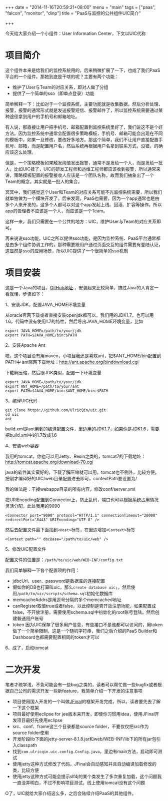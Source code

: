 +++
date = "2014-11-16T20:59:21+08:00"
menu = "main"
tags = ["paas", "falcon", "monitor", "dinp"]
title = "PaaS与监控的公共组件UIC简介"

+++

今天给大家介绍一个小组件：User Information Center，下文以UIC代称

# 项目简介

这个组件本来是给我们的监控系统用的，后来稍微扩展了一下，也成了我们PaaS平台的一个组件。那她到底是干啥的呢？主要有两个功能：

- 维护了User与Team的对应关系，即对人做了分组
- 提供了一个简单的sso（即单点登录）功能

简单解释一下：比如对于一个监控系统，主要功能就是收集数据，然后分析处理、报警，报警的通常形式就是发送报警短信、报警邮件了，所以监控系统需要通过某种途径拿到用户的手机号和邮箱地址。

有人说，那直接让用户把手机号、邮箱配置到监控系统里好了，我们说这不是个好方法。因为监控系统中通常会配置很多策略模板，手机号、邮箱可能会出现在不同的模板中，如果一旦修改，要改好多地方。那这个简单，我们不让用户直接配置手机号、邮箱，而是配置用户名，然后系统再根据用户名拿到联系方式，没错，的确应该这么处理。

但是，一个策略模板如果触发阈值发出报警，通常不是发给一个人，而是发给一批人，比如UIC挂了，UIC的研发工程师和运维工程师都应该收到报警，所以通常来讲，策略模板配置的报警接收人应该是一个团队名称。故而我们抽象出了一个Team的概念，其实就是一批人的集合。

冥冥中，我们感觉这个User和Team的对应关系可能不光监控系统需要，所以我们就单独做为一个模块开发了，后来发现，PaaS也需要，因为一个app通常也是由多个人来开发的，这多个人都可以对这个app发起上线、回滚、扩容等操作，所以app的管理者不应该是一个人，而应该是一个Team。

这样一来，我们只需要在一个公共的地方：UIC，维护User与Team的对应关系即可。

再来说说sso功能，UIC之所以提供sso功能，是因为监控系统、PaaS平台通常都是由多个组件协调工作的，那种需要跟用户通过页面交互的组件需要有登陆认证，这显然是sso的应用场景，所以UIC提供了一个很简单的sso机制

# 项目安装

这是一个Java的项目，[GitHub地址](https://github.com/UlricQin/uic) ，安装起来比较简单，搞过Java的人肯定一看就懂，步骤如下：

1、安装JDK，配置JAVA_HOME环境变量

从oracle官网下载或者直接安装openjdk都可以，我们用的JDK1.7，也可以用1.6，代码中没有使用1.7的特性，然后导出JAVA_HOME环境变量，比如

	export JAVA_HOME=/path/to/your/jdk
	export PATH=$JAVA_HOME/bin:$PATH

2、安装Apache Ant

嗯，这个项目没有用maven，小项目我还是喜欢ant，把$ANT_HOME/bin配置到PATH中
ant官网下载地址：http://ant.apache.org/bindownload.cgi

下载解压缩，然后跟JDK类似，配置一下环境变量

	export JAVA_HOME=/path/to/your/jdk
	export ANT_HOME=/path/to/your/ant
	export PATH=$JAVA_HOME/bin:$ANT_HOME/bin:$PATH

3、编译UIC代码

	git clone https://github.com/UlricQin/uic.git
	cd uic
	ant

build.xml是ant用到的编译配置文件，里边用的JDK1.7，如果你是JDK1.6，需要把build.xml中的1.7改成1.6

4、安装web容器

我用的tomcat，你也可以用Jetty、Resin之类的，tomcat7的下载地址：http://tomcat.apache.org/download-70.cgi

java的软件其实蛮好的，下载了解压缩就可以用，tomcat也不例外，比较方便。把刚才编译好的UIC/web目录配置进去即可，contextPath要设置为/

我的做法是：干掉webapps目录的所有内容，修改conf/server.xml

把URIEncoding配置到Connector上，防止乱码，端口也可以根据系统占用情况灵活分配，此处我用的9090

    <Connector port="9090" protocol="HTTP/1.1" connectionTimeout="20000" redirectPort="8443" URIEncoding="UTF-8" />

然后去配置文件最下面找到`<Host>`标签，在里边增加`<Context>`标签

	<Context path="" docBase="/path/to/uic/web" />

5、修改UIC配置文件

配置文件的位置是：`/path/to/uic/web/WEB-INF/config.txt`

我们简单解释一下各个配置项的作用：

- jdbcUrl、user、password是数据库的连接配置
- 假如你的DB也打算叫uic，那么`create database uic;`，然后使用`/path/to/uic/scripts/schema.sql`初始化数据库
- memcacheAddrs是用逗号分隔的多个memcached地址
- canRegister取值true或者false，以此控制是否开放注册功能，如果配置成false，不开放注册，需要使用schema.sql中初始化的root账号登陆，然后创建普通用户账号
- token 因为UIC保存了很多用户信息，有些接口不是谁都可以访问的，用token做了一个简单限制，这是一个随机字符串，我们之后介绍的PaaS Builder和Dashboard也都需要配置相同的token才可以

6、成了，启动tomcat

# 二次开发

笔者才疏学浅，不免可能会有一些bug之类的，读者可以帮忙做一些bugfix或者根据自己公司的需求开发一些新feature，我简单介绍一下开发的注意事项

- 项目使用国人开发的一个叫做[JFinal](http://www.jfinal.com/)的框架开发完成，所以，读者要先去了解一下这个框架
- 项目最好使用eclipse for jee版本来开发，即使你习惯用idea，使用JFinal开发项目最好先使用eclipse
- src、conf、frame这三个目录都是source folder，不要仅仅把src作为source folder使用
- 开发阶段lib下面的jetty-server-8.1.8.jar和web/WEB-INF/lib下的所有jar包引入classpath
- 找到`com.ulricqin.uic.config.Config.java`，里边有main方法，启动即可测试
- 使用jetty这种方式修改了代码，JFinal会自动感知并且自动编译加载修改的类，比较方便
- 使用jetty这种方式可能会提示slf4j的某个类发生了多次重复加载，这个问题我一直没弄明白，不过不影响项目测试，线上使用tomcat没有这个问题

O了，UIC就给大家介绍这么多，之后会陆续介绍PaaS的其他组件。

